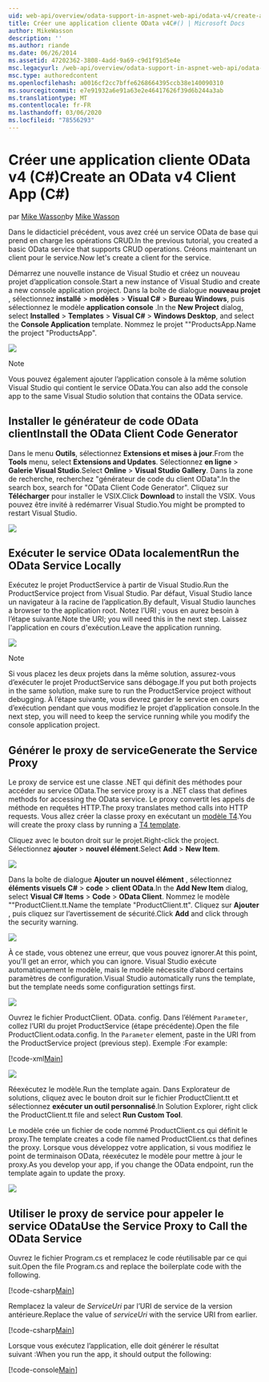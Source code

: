 ```yaml
---
uid: web-api/overview/odata-support-in-aspnet-web-api/odata-v4/create-an-odata-v4-client-app
title: Créer une application cliente OData v4C#() | Microsoft Docs
author: MikeWasson
description: ''
ms.author: riande
ms.date: 06/26/2014
ms.assetid: 47202362-3808-4add-9a69-c9d1f91d5e4e
msc.legacyurl: /web-api/overview/odata-support-in-aspnet-web-api/odata-v4/create-an-odata-v4-client-app
msc.type: authoredcontent
ms.openlocfilehash: a0016cf2cc7bffe6268664395ccb38e140090310
ms.sourcegitcommit: e7e91932a6e91a63e2e46417626f39d6b244a3ab
ms.translationtype: MT
ms.contentlocale: fr-FR
ms.lasthandoff: 03/06/2020
ms.locfileid: "78556293"
---
```

# <a name="create-an-odata-v4-client-app-c"></a><span data-ttu-id="12db8-102">Créer une application cliente OData v4 (C#)</span><span class="sxs-lookup"><span data-stu-id="12db8-102">Create an OData v4 Client App (C#)</span></span>

<span data-ttu-id="12db8-103">par [Mike Wasson](https://github.com/MikeWasson)</span><span class="sxs-lookup"><span data-stu-id="12db8-103">by [Mike Wasson](https://github.com/MikeWasson)</span></span>

<span data-ttu-id="12db8-104">Dans le didacticiel précédent, vous avez créé un service OData de base qui prend en charge les opérations CRUD.</span><span class="sxs-lookup"><span data-stu-id="12db8-104">In the previous tutorial, you created a basic OData service that supports CRUD operations.</span></span> <span data-ttu-id="12db8-105">Créons maintenant un client pour le service.</span><span class="sxs-lookup"><span data-stu-id="12db8-105">Now let's create a client for the service.</span></span>

<span data-ttu-id="12db8-106">Démarrez une nouvelle instance de Visual Studio et créez un nouveau projet d’application console.</span><span class="sxs-lookup"><span data-stu-id="12db8-106">Start a new instance of Visual Studio and create a new console application project.</span></span> <span data-ttu-id="12db8-107">Dans la boîte de dialogue **nouveau projet** , sélectionnez **installé** &gt; **modèles** &gt; **Visual C#**  &gt; **Bureau Windows**, puis sélectionnez le modèle **application console** .</span><span class="sxs-lookup"><span data-stu-id="12db8-107">In the **New Project** dialog, select **Installed** &gt; **Templates** &gt; **Visual C#** &gt; **Windows Desktop**, and select the **Console Application** template.</span></span> <span data-ttu-id="12db8-108">Nommez le projet &quot;&quot;ProductsApp.</span><span class="sxs-lookup"><span data-stu-id="12db8-108">Name the project &quot;ProductsApp&quot;.</span></span>

![](create-an-odata-v4-client-app/_static/image1.png)

> [!NOTE]
> <span data-ttu-id="12db8-109">Vous pouvez également ajouter l’application console à la même solution Visual Studio qui contient le service OData.</span><span class="sxs-lookup"><span data-stu-id="12db8-109">You can also add the console app to the same Visual Studio solution that contains the OData service.</span></span>

## <a name="install-the-odata-client-code-generator"></a><span data-ttu-id="12db8-110">Installer le générateur de code OData client</span><span class="sxs-lookup"><span data-stu-id="12db8-110">Install the OData Client Code Generator</span></span>

<span data-ttu-id="12db8-111">Dans le menu **Outils**, sélectionnez **Extensions et mises à jour**.</span><span class="sxs-lookup"><span data-stu-id="12db8-111">From the **Tools** menu, select **Extensions and Updates**.</span></span> <span data-ttu-id="12db8-112">Sélectionnez **en ligne** &gt; **Galerie Visual Studio**.</span><span class="sxs-lookup"><span data-stu-id="12db8-112">Select **Online** &gt; **Visual Studio Gallery**.</span></span> <span data-ttu-id="12db8-113">Dans la zone de recherche, recherchez &quot;générateur de code du client OData&quot;.</span><span class="sxs-lookup"><span data-stu-id="12db8-113">In the search box, search for &quot;OData Client Code Generator&quot;.</span></span> <span data-ttu-id="12db8-114">Cliquez sur **Télécharger** pour installer le VSIX.</span><span class="sxs-lookup"><span data-stu-id="12db8-114">Click **Download** to install the VSIX.</span></span> <span data-ttu-id="12db8-115">Vous pouvez être invité à redémarrer Visual Studio.</span><span class="sxs-lookup"><span data-stu-id="12db8-115">You might be prompted to restart Visual Studio.</span></span>

[![](create-an-odata-v4-client-app/_static/image3.png)](create-an-odata-v4-client-app/_static/image2.png)

## <a name="run-the-odata-service-locally"></a><span data-ttu-id="12db8-116">Exécuter le service OData localement</span><span class="sxs-lookup"><span data-stu-id="12db8-116">Run the OData Service Locally</span></span>

<span data-ttu-id="12db8-117">Exécutez le projet ProductService à partir de Visual Studio.</span><span class="sxs-lookup"><span data-stu-id="12db8-117">Run the ProductService project from Visual Studio.</span></span> <span data-ttu-id="12db8-118">Par défaut, Visual Studio lance un navigateur à la racine de l’application.</span><span class="sxs-lookup"><span data-stu-id="12db8-118">By default, Visual Studio launches a browser to the application root.</span></span> <span data-ttu-id="12db8-119">Notez l’URI ; vous en aurez besoin à l’étape suivante.</span><span class="sxs-lookup"><span data-stu-id="12db8-119">Note the URI; you will need this in the next step.</span></span> <span data-ttu-id="12db8-120">Laissez l'application en cours d'exécution.</span><span class="sxs-lookup"><span data-stu-id="12db8-120">Leave the application running.</span></span>

![](create-an-odata-v4-client-app/_static/image4.png)

> [!NOTE]
> <span data-ttu-id="12db8-121">Si vous placez les deux projets dans la même solution, assurez-vous d’exécuter le projet ProductService sans débogage.</span><span class="sxs-lookup"><span data-stu-id="12db8-121">If you put both projects in the same solution, make sure to run the ProductService project without debugging.</span></span> <span data-ttu-id="12db8-122">À l’étape suivante, vous devrez garder le service en cours d’exécution pendant que vous modifiez le projet d’application console.</span><span class="sxs-lookup"><span data-stu-id="12db8-122">In the next step, you will need to keep the service running while you modify the console application project.</span></span>

## <a name="generate-the-service-proxy"></a><span data-ttu-id="12db8-123">Générer le proxy de service</span><span class="sxs-lookup"><span data-stu-id="12db8-123">Generate the Service Proxy</span></span>

<span data-ttu-id="12db8-124">Le proxy de service est une classe .NET qui définit des méthodes pour accéder au service OData.</span><span class="sxs-lookup"><span data-stu-id="12db8-124">The service proxy is a .NET class that defines methods for accessing the OData service.</span></span> <span data-ttu-id="12db8-125">Le proxy convertit les appels de méthode en requêtes HTTP.</span><span class="sxs-lookup"><span data-stu-id="12db8-125">The proxy translates method calls into HTTP requests.</span></span> <span data-ttu-id="12db8-126">Vous allez créer la classe proxy en exécutant un [modèle T4](https://msdn.microsoft.com/library/bb126445.aspx).</span><span class="sxs-lookup"><span data-stu-id="12db8-126">You will create the proxy class by running a [T4 template](https://msdn.microsoft.com/library/bb126445.aspx).</span></span>

<span data-ttu-id="12db8-127">Cliquez avec le bouton droit sur le projet.</span><span class="sxs-lookup"><span data-stu-id="12db8-127">Right-click the project.</span></span> <span data-ttu-id="12db8-128">Sélectionnez **ajouter** &gt; **nouvel élément**.</span><span class="sxs-lookup"><span data-stu-id="12db8-128">Select **Add** &gt; **New Item**.</span></span>

![](create-an-odata-v4-client-app/_static/image5.png)

<span data-ttu-id="12db8-129">Dans la boîte de dialogue **Ajouter un nouvel élément** , sélectionnez **éléments visuels C#**  &gt; **code** &gt; **client OData**.</span><span class="sxs-lookup"><span data-stu-id="12db8-129">In the **Add New Item** dialog, select **Visual C# Items** &gt; **Code** &gt; **OData Client**.</span></span> <span data-ttu-id="12db8-130">Nommez le modèle &quot;&quot;ProductClient.tt.</span><span class="sxs-lookup"><span data-stu-id="12db8-130">Name the template &quot;ProductClient.tt&quot;.</span></span> <span data-ttu-id="12db8-131">Cliquez sur **Ajouter** , puis cliquez sur l’avertissement de sécurité.</span><span class="sxs-lookup"><span data-stu-id="12db8-131">Click **Add** and click through the security warning.</span></span>

[![](create-an-odata-v4-client-app/_static/image7.png)](create-an-odata-v4-client-app/_static/image6.png)

<span data-ttu-id="12db8-132">À ce stade, vous obtenez une erreur, que vous pouvez ignorer.</span><span class="sxs-lookup"><span data-stu-id="12db8-132">At this point, you'll get an error, which you can ignore.</span></span> <span data-ttu-id="12db8-133">Visual Studio exécute automatiquement le modèle, mais le modèle nécessite d’abord certains paramètres de configuration.</span><span class="sxs-lookup"><span data-stu-id="12db8-133">Visual Studio automatically runs the template, but the template needs some configuration settings first.</span></span>

[![](create-an-odata-v4-client-app/_static/image9.png)](create-an-odata-v4-client-app/_static/image8.png)

<span data-ttu-id="12db8-134">Ouvrez le fichier ProductClient. OData. config. Dans l’élément `Parameter`, collez l’URI du projet ProductService (étape précédente).</span><span class="sxs-lookup"><span data-stu-id="12db8-134">Open the file ProductClient.odata.config. In the `Parameter` element, paste in the URI from the ProductService project (previous step).</span></span> <span data-ttu-id="12db8-135">Exemple :</span><span class="sxs-lookup"><span data-stu-id="12db8-135">For example:</span></span>

[!code-xml[Main](create-an-odata-v4-client-app/samples/sample1.xml)]

[![](create-an-odata-v4-client-app/_static/image11.png)](create-an-odata-v4-client-app/_static/image10.png)

<span data-ttu-id="12db8-136">Réexécutez le modèle.</span><span class="sxs-lookup"><span data-stu-id="12db8-136">Run the template again.</span></span> <span data-ttu-id="12db8-137">Dans Explorateur de solutions, cliquez avec le bouton droit sur le fichier ProductClient.tt et sélectionnez **exécuter un outil personnalisé**.</span><span class="sxs-lookup"><span data-stu-id="12db8-137">In Solution Explorer, right click the ProductClient.tt file and select **Run Custom Tool**.</span></span>

<span data-ttu-id="12db8-138">Le modèle crée un fichier de code nommé ProductClient.cs qui définit le proxy.</span><span class="sxs-lookup"><span data-stu-id="12db8-138">The template creates a code file named ProductClient.cs that defines the proxy.</span></span> <span data-ttu-id="12db8-139">Lorsque vous développez votre application, si vous modifiez le point de terminaison OData, réexécutez le modèle pour mettre à jour le proxy.</span><span class="sxs-lookup"><span data-stu-id="12db8-139">As you develop your app, if you change the OData endpoint, run the template again to update the proxy.</span></span>

![](create-an-odata-v4-client-app/_static/image12.png)

## <a name="use-the-service-proxy-to-call-the-odata-service"></a><span data-ttu-id="12db8-140">Utiliser le proxy de service pour appeler le service OData</span><span class="sxs-lookup"><span data-stu-id="12db8-140">Use the Service Proxy to Call the OData Service</span></span>

<span data-ttu-id="12db8-141">Ouvrez le fichier Program.cs et remplacez le code réutilisable par ce qui suit.</span><span class="sxs-lookup"><span data-stu-id="12db8-141">Open the file Program.cs and replace the boilerplate code with the following.</span></span>

[!code-csharp[Main](create-an-odata-v4-client-app/samples/sample2.cs)]

<span data-ttu-id="12db8-142">Remplacez la valeur de *ServiceUri* par l’URI de service de la version antérieure.</span><span class="sxs-lookup"><span data-stu-id="12db8-142">Replace the value of *serviceUri* with the service URI from earlier.</span></span>

[!code-csharp[Main](create-an-odata-v4-client-app/samples/sample3.cs)]

<span data-ttu-id="12db8-143">Lorsque vous exécutez l’application, elle doit générer le résultat suivant :</span><span class="sxs-lookup"><span data-stu-id="12db8-143">When you run the app, it should output the following:</span></span>

[!code-console[Main](create-an-odata-v4-client-app/samples/sample4.cmd)]
